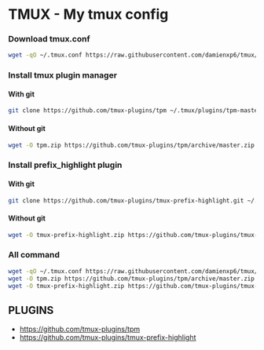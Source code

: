 # TMUX - My tmux config

### Download tmux.conf
```bash
wget -qO ~/.tmux.conf https://raw.githubusercontent.com/damienxp6/tmux/master/tmux.conf
```

### Install tmux plugin manager
#### With git
```bash
git clone https://github.com/tmux-plugins/tpm ~/.tmux/plugins/tpm-master
```
#### Without git
```bash
wget -O tpm.zip https://github.com/tmux-plugins/tpm/archive/master.zip && mkdir -p -v ~/.tmux/plugins && unzip tpm.zip -d ~/.tmux/plugins/
```

### Install prefix_highlight plugin
#### With git
```bash
git clone https://github.com/tmux-plugins/tmux-prefix-highlight.git ~/.tmux/plugins/tmux-prefix-highlight-master
```
#### Without git
```bash
wget -O tmux-prefix-highlight.zip https://github.com/tmux-plugins/tmux-prefix-highlight/archive/master.zip && mkdir -p -v ~/.tmux/plugins && unzip tmux-prefix-highlight.zip -d ~/.tmux/plugins/
```

### All command
```bash
wget -qO ~/.tmux.conf https://raw.githubusercontent.com/damienxp6/tmux/master/tmux.conf
wget -O tpm.zip https://github.com/tmux-plugins/tpm/archive/master.zip && mkdir -p -v ~/.tmux/plugins && unzip tpm.zip -d ~/.tmux/plugins/
wget -O tmux-prefix-highlight.zip https://github.com/tmux-plugins/tmux-prefix-highlight/archive/master.zip && mkdir -p -v ~/.tmux/plugins && unzip tmux-prefix-highlight.zip -d ~/.tmux/plugins/
```

## PLUGINS
- https://github.com/tmux-plugins/tpm
- https://github.com/tmux-plugins/tmux-prefix-highlight
